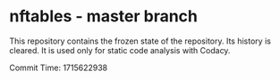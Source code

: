 # nftables - master branch

This repository contains the frozen state of the repository.
Its history is cleared. It is used only for static code
analysis with Codacy.

Commit Time: 1715622938